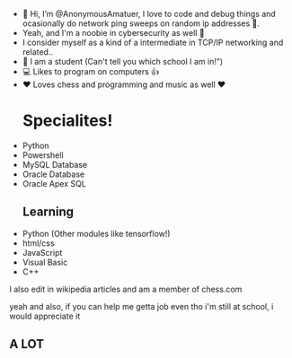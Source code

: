 - 👋 Hi, I’m @AnonymousAmatuer, I love to code and debug things and ocasionally do network ping sweeps on random ip addresses 👀.
- Yeah, and I'm a noobie in cybersecurity as well 🔐
- I consider myself as a kind of a intermediate in TCP/IP networking and related..
- 🏫 I am a student (Can't tell you which school I am in!")
- 💻 Likes to program on computers 👍
- ❤ Loves chess and programming and music as well ❤
    <h1> <b> Specialites! </b> </h1>
- Python
- Powershell
- MySQL Database
- Oracle Database
- Oracle Apex SQL
   <h2> Learning </h2>
- Python (Other modules like tensorflow!)
- html/css
- JavaScript
- Visual Basic
- C++
 <p> I also edit in wikipedia articles and am a member of chess.com </p>
 yeah and also, if you can help me getta job even tho i'm still at school, i would appreciate it 
 
## <b>A LOT</b>
    
